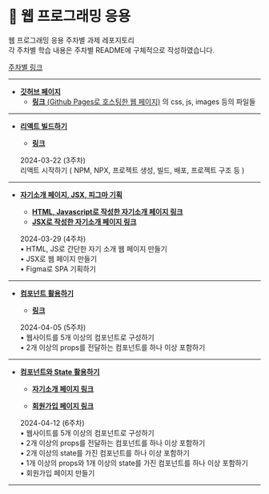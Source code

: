 # 📖 웹 프로그래밍 응용
웹 프로그래밍 응용 주차별 과제 레포지토리<br>
각 주차별 학습 내용은 주차별 README에 구체적으로 작성하였습니다.

[주차별 링크](http://minuring.github.io/React)

<hr>

- [**깃허브 페이지**](./web/)<br>
  - [**링크** (Github Pages로 호스팅한 웹 페이지)](http://minuring.github.io/React) 의 css, js, images 등의 파일들<br>

<hr>

- [**리액트 빌드하기**](./0322/)<br>
  - [**링크**](https://minuring.github.io/React/0322/build/)

  2024-03-22 (3주차)<br>
  리액트 시작하기 ( NPM, NPX, 프로젝트 생성, 빌드, 배포, 프로젝트 구조 등 )

<hr>

- [**자기소개 페이지, JSX, 피그마 기획**](./0329/)<br>
  - [**HTML, Javascript로 작성한 자기소개 페이지 링크**](https://minuring.github.io/React/0329/intro_normal)<br>
  - [**JSX로 작성한 자기소개 페이지 링크**](https://minuring.github.io/React/0329/build/)

  2024-03-29 (4주차)<br>
  • HTML, JS로 간단한 자기 소개 웹 페이지 만들기<br>
  • JSX로 웹 페이지 만들기<br>
  • Figma로 SPA 기획하기

<hr>

- [**컴포넌트 활용하기**](./0405/)<br>
  - [**링크**](https://minuring.github.io/React/0405/build/)

  2024-04-05 (5주차)<br>
  • 웹사이트를 5개 이상의 컴포넌트로 구성하기<br>
  • 2개 이상의 props를 전달하는 컴포넌트를 하나 이상 포함하기

<hr>

- [**컴포넌트와 State 활용하기**](./0412/)<br>
  - [**자기소개 페이지 링크**](https://minuring.github.io/React/0412/intro/build/)

  - [**회원가입 페이지 링크**](https://minuring.github.io/React/0412/signup/build/)

  2024-04-12 (6주차)<br>
  • 웹사이트를 5개 이상의 컴포넌트로 구성하기<br>
  • 2개 이상의 props를 전달하는 컴포넌트를 하나 이상 포함하기<br>
  • 2개 이상의 state를 가진 컴포넌트를 하나 이상 포함하기<br>
  • 1개 이상의 props와 1개 이상의 state를 가진 컴포넌트를 하나 이상 포함하기<br>
  • 회원가입 페이지 만들기<br>

<hr>